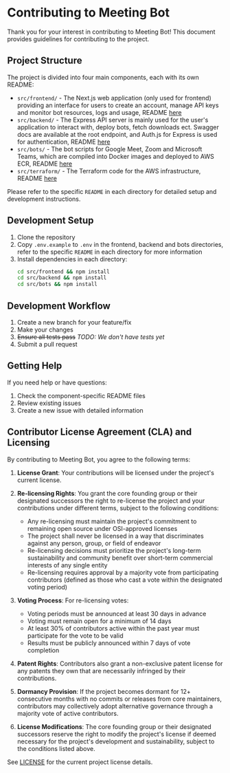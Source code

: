 # Contributing to Meeting Bot

Thank you for your interest in contributing to Meeting Bot! This document provides guidelines for contributing to the project.

## Project Structure

The project is divided into four main components, each with its own README:

- `src/frontend/` - The Next.js web application (only used for frontend) providing an interface for users to create an account, manage API keys and monitor bot resources, logs and usage, README [here](src/frontend/README.md)
- `src/backend/` - The Express API server is mainly used for the user's application to interact with, deploy bots, fetch downloads ect. Swagger docs are available at the root endpoint, and Auth.js for Express is used for authentication, README [here](src/backend/README.md)
- `src/bots/` - The bot scripts for Google Meet, Zoom and Microsoft Teams, which are compiled into Docker images and deployed to AWS ECR, README [here](src/bots/README.md)
- `src/terraform/` - The Terraform code for the AWS infrastructure, README [here](terraform/README.md)

Please refer to the specific `README` in each directory for detailed setup and development instructions.

## Development Setup

1. Clone the repository
2. Copy `.env.example` to `.env` in the frontend, backend and bots directories, refer to the specific `README` in each directory for more information
3. Install dependencies in each directory:
   ```bash
   cd src/frontend && npm install
   cd src/backend && npm install
   cd src/bots && npm install
   ```

## Development Workflow

1. Create a new branch for your feature/fix
2. Make your changes
3. ~~Ensure all tests pass~~ _TODO: We don't have tests yet_
4. Submit a pull request

## Getting Help

If you need help or have questions:

1. Check the component-specific README files
2. Review existing issues
3. Create a new issue with detailed information

## Contributor License Agreement (CLA) and Licensing

By contributing to Meeting Bot, you agree to the following terms:

1. **License Grant**: Your contributions will be licensed under the project's current license. 

2. **Re-licensing Rights**: You grant the core founding group or their designated successors the right to re-license the project and your contributions under different terms, subject to the following conditions:
   - Any re-licensing must maintain the project's commitment to remaining open source under OSI-approved licenses
   - The project shall never be licensed in a way that discriminates against any person, group, or field of endeavor
   - Re-licensing decisions must prioritize the project's long-term sustainability and community benefit over short-term commercial interests of any single entity
   - Re-licensing requires approval by a majority vote from participating contributors (defined as those who cast a vote within the designated voting period)

3. **Voting Process**: For re-licensing votes:
   - Voting periods must be announced at least 30 days in advance
   - Voting must remain open for a minimum of 14 days
   - At least 30% of contributors active within the past year must participate for the vote to be valid
   - Results must be publicly announced within 7 days of vote completion

4. **Patent Rights**: Contributors also grant a non-exclusive patent license for any patents they own that are necessarily infringed by their contributions.

5. **Dormancy Provision**: If the project becomes dormant for 12+ consecutive months with no commits or releases from core maintainers, contributors may collectively adopt alternative governance through a majority vote of active contributors.

6. **License Modifications**: The core founding group or their designated successors reserve the right to modify the project's license if deemed necessary for the project's development and sustainability, subject to the conditions listed above.

See [LICENSE](LICENSE) for the current project license details.
